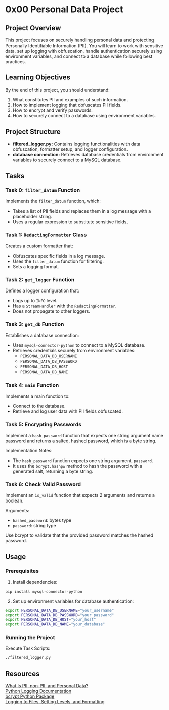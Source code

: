 # 0x00 Personal Data Project

## Project Overview

This project focuses on securely handling personal data and protecting Personally Identifiable Information (PII). You will learn to work with sensitive data, set up logging with obfuscation, handle authentication securely using environment variables, and connect to a database while following best practices.

## Learning Objectives

By the end of this project, you should understand:

1. What constitutes PII and examples of such information.
2. How to implement logging that obfuscates PII fields.
3. How to encrypt and verify passwords.
4. How to securely connect to a database using environment variables.

## Project Structure

- **filtered_logger.py:** Contains logging functionalities with data obfuscation, formatter setup, and logger configuration.
- **database connection:** Retrieves database credentials from environment variables to securely connect to a MySQL database.

## Tasks

### Task 0: `filter_datum` Function

Implements the `filter_datum` function, which:

- Takes a list of PII fields and replaces them in a log message with a placeholder string.
- Uses a regular expression to substitute sensitive fields.

### Task 1: `RedactingFormatter` Class

Creates a custom formatter that:

- Obfuscates specific fields in a log message.
- Uses the `filter_datum` function for filtering.
- Sets a logging format.

### Task 2: `get_logger` Function

Defines a logger configuration that:

- Logs up to `INFO` level.
- Has a `StreamHandler` with the `RedactingFormatter`.
- Does not propagate to other loggers.

### Task 3: `get_db` Function

Establishes a database connection:

- Uses `mysql-connector-python` to connect to a MySQL database.
- Retrieves credentials securely from environment variables:
    - `PERSONAL_DATA_DB_USERNAME`
    - `PERSONAL_DATA_DB_PASSWORD`
    - `PERSONAL_DATA_DB_HOST`
    - `PERSONAL_DATA_DB_NAME`

### Task 4: `main` Function

Implements a main function to:

- Connect to the database.
- Retrieve and log user data with PII fields obfuscated.

### Task 5: Encrypting Passwords

Implement a `hash_password` function that expects one string argument name password and returns a salted, hashed password, which is a byte string.

Implementation Notes:
- The `hash_password` function expects one string argument, `password`.
- It uses the `bcrypt.hashpw` method to hash the password with a generated salt, returning a byte string.

### Task 6: Check Valid Password

Implement an `is_valid` function that expects 2 arguments and returns a boolean.

Arguments:
- `hashed_password`: bytes type
- `password`: string type

Use bcrypt to validate that the provided password matches the hashed password.

## Usage

### Prerequisites

1. Install dependencies:
```bash
pip install mysql-connector-python
```

2. Set up environment variables for database authentication:
```bash
export PERSONAL_DATA_DB_USERNAME="your_username"
export PERSONAL_DATA_DB_PASSWORD="your_password"
export PERSONAL_DATA_DB_HOST="your_host"
export PERSONAL_DATA_DB_NAME="your_database"
```

### Running the Project

Execute Task Scripts:
```bash
./filtered_logger.py
```

## Resources

[What Is PII, non-PII, and Personal Data?](https://piwik.pro/blog/what-is-pii-personal-data/)\
[Python Logging Documentation](https://docs.python.org/3/library/logging.html)\
[bcrypt Python Package](https://github.com/pyca/bcrypt/)\
[Logging to Files, Setting Levels, and Formatting](https://www.youtube.com/watch?v=-ARI4Cz-awo)

